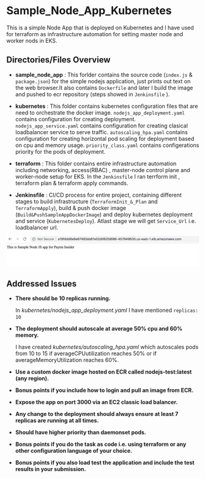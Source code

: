 # Sample_Node_App_Kubernetes
This is a simple Node App that is deployed on Kubernetes and I have used for terraform as infrastructure automation for setting master node and worker nods in EKS. 

## Directories/Files Overview ## 

- **sample_node_app** : This forlder contains the source code (`index.js` & `package.json`) for the simple nodejs application, just prints out text on the web browser.It also contains `Dockerfile` and later I build the image and pushed to ecr repository (steps showed in `Jenkinsfile` ).

- **kubernetes** : This folder contains kubernetes configuration files that are need to orchestrate the docker image. `nodejs_app_deployment.yaml` contains configuration for creating deployment.
`nodejs_app_service.yaml` contains configuration for creating clasical loadbalancer service to serve traffic.
`autoscaling_hpa.yaml` contains configuration for creating horizontal pod scaling for deployment based on cpu and memory usage. `priority_class.yaml` contains configerations priority for the pods of deployment.

- **terraform** : This folder contains entire infrastructure automation including networking, access(RBAC) , master-node control plane and worker-node setup for EKS. In the `Jenkinsfile` I ran terrform init , terraform plan & terraform apply commands. 

- **Jenkinsfile** : CI/CD process for entire project, containing different stages to build infrastructure (`TerraformInit_&_Plan` and `TerraformApply`), build & push docker image (`Build&PushSampleAppDockerImage`) and deploy kubernetes deployment and service (`KubernetesDeploy`). Atlast stage we will get `Service_Url` i.e. loadbalancer url.

![final deployed project view](https://github.com/Nogutsune/Node_Sample_Kubernetes/blob/master/images/final_view.png?raw=true)

## Addressed Issues ##

- **There should be 10 replicas running.**

  In *kubernetes/nodejs_app_deployment.yaml* I have mentioned ```replicas: 10```
- **The deployment should autoscale at average 50% cpu and 60% memory.**

  I have created *kubernetes/autoscaling_hpa.yaml* which autoscales pods from 10 to 15 if averageCPUutilization reaches 50% or if averageMemoryUtilization reaches 60%. 
- **Use a custom docker image hosted on ECR called nodejs-test:latest (any region).**
- **Bonus points if you include how to login and pull an image from ECR.**
- **Expose the app on port 3000 via an EC2 classic load balancer.**
- **Any change to the deployment should always ensure at least 7 replicas are running at all times.**
- **Should have higher priority than daemonset pods.**
- **Bonus points if you do the task as code i.e. using terraform or any other configuration language of your choice.**
- **Bonus points if you also load test the application and include the test results in your submission.**
